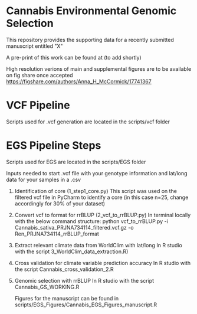 # Cannabis Environmental Genomic Selection

This repository provides the supporting data for a recently submitted manuscript entitled "X"

A pre-print of this work can be found at (to add shortly)

High resolution verions of main and supplemental figures are to be available on fig share once accepted https://figshare.com/authors/Anna_H_McCormick/17741367

# VCF Pipeline
Scripts used for .vcf generation are located in the scripts/vcf folder

# EGS Pipeline Steps
Scripts used for EGS are located in the scripts/EGS folder

Inputs needed to start
.vcf file with your genotype information and lat/long data for your samples in a .csv

1. Identification of core (1_step1_core.py)
   This script was used on the filtered vcf file in PyCharm to identify a core (in this case n=25, change accordingly for 30% of your dataset)
   
2. Convert vcf to format for rrBLUP (2_vcf_to_rrBLUP.py)
   In terminal locally with the below command structure:
   python vcf_to_rrBLUP.py -i Cannabis_sativa_PRJNA734114_filtered.vcf.gz -o Ren_PRJNA734114_rrBLUP_format

3. Extract relevant climate data from WorldClim with lat/long
   In R studio with the script 3_WorldClim_data_extraction.R)

4. Cross validation for climate variable prediction accuracy
   In R studio with the script Cannabis_cross_validation_2.R
   
6. Genomic selection with rrBLUP
   In R studio with the script Cannabis_GS_WORKING.R
 

   Figures for the manuscript can be found in scripts/EGS_Figures/Cannabis_EGS_Figures_manuscript.R 


